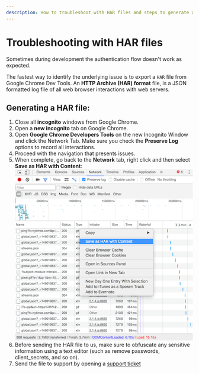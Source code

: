 ```yaml
---
description: How to troubleshoot with HAR files and steps to generate a HAR file.
---
```


# Troubleshooting with HAR files

Sometimes during development the authentication flow doesn't work as expected.

The fastest way to identify the underlying issue is to export a `HAR` file from Google Chrome Dev Tools. An **HTTP Archive (HAR) format** file, is a JSON formatted log file of all web browser interactions with web servers.

## Generating a HAR file:

1. Close all __incognito__ windows from Google Chrome.
1. Open a __new incognito__ tab on Google Chrome.
1. Open __Google Chrome Developers Tools__ on the new Incognito Window and click the Network Tab. Make sure you check the __Preserve Log__ options to record all interactions.
1. Proceed with the navigation that presents issues.
1. When complete, go back to the __Network__ tab, right click and then select **Save as HAR with Content**: ![Google Dev Tools](/media/articles/tutorials/save-as-har-with-content.png)
1. Before sending the HAR file to us, make sure to obfuscate any sensitive information using a text editor (such as remove passwords, client_secrets, and so on).
1. Send the file to support by opening a [support ticket](${env.DOMAIN_URL_SUPPORT})
